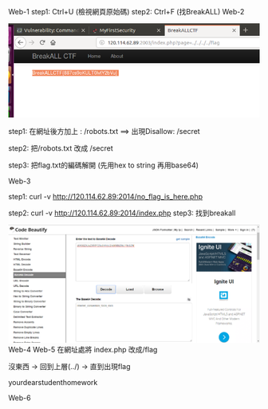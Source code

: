 Web-1
step1: Ctrl+U (檢視網頁原始碼)
step2: Ctrl+F (找BreakALL)
Web-2

![](https://github.com/ase78920019/assignment/blob/master/picture/web5.PNG)

step1: 在網址後方加上 : /robots.txt ==> 出現Disallow: /secret 

step2: 把/robots.txt 改成 /secret

step3: 把flag.txt的編碼解開 (先用hex to string 再用base64)

Web-3

step1: curl -v http://120.114.62.89:2014/no_flag_is_here.php

step2: curl -v http://120.114.62.89:2014/index.php
step3: 找到breakall




![](https://github.com/ase78920019/assignment/blob/master/picture/what-the-hex%204.PNG)
Web-4
Web-5
在網址處將 index.php 改成/flag

沒東西 -> 回到上層(../) -> 直到出現flag

yourdearstudenthomework

Web-6
